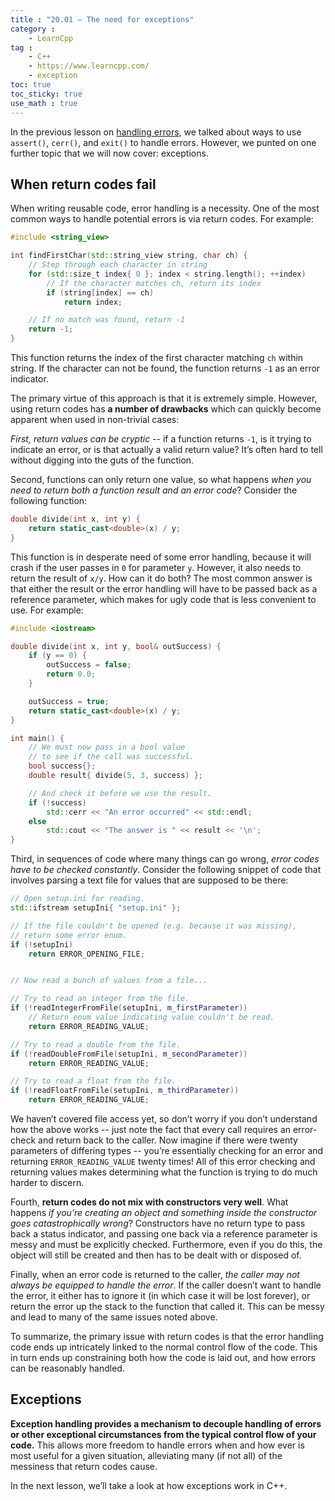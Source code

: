 ```yaml
---
title : "20.01 — The need for exceptions"
category :
    - LearnCpp
tag : 
    - C++
    - https://www.learncpp.com/
    - exception
toc: true  
toc_sticky: true 
use_math : true
---
```



In the previous lesson on [handling errors](https://www.learncpp.com/cpp-tutorial/712-handling-errors-assert-cerr-exit-and-exceptions/), we talked about ways to use `assert()`, `cerr()`, and `exit()` to handle errors. However, we punted on one further topic that we will now cover: exceptions.


## When return codes fail

When writing reusable code, error handling is a necessity. One of the most common ways to handle potential errors is via return codes. For example:

```c++
#include <string_view>

int findFirstChar(std::string_view string, char ch) {
    // Step through each character in string
    for (std::size_t index{ 0 }; index < string.length(); ++index)
        // If the character matches ch, return its index
        if (string[index] == ch)
            return index;

    // If no match was found, return -1
    return -1;
}
```

This function returns the index of the first character matching `ch` within string. If the character can not be found, the function returns `-1` as an error indicator.

The primary virtue of this approach is that it is extremely simple. However, using return codes has **a number of drawbacks** which can quickly become apparent when used in non-trivial cases:

*First, return values can be cryptic* -- if a function returns `-1`, is it trying to indicate an error, or is that actually a valid return value? It’s often hard to tell without digging into the guts of the function.

Second, functions can only return one value, so what happens *when you need to return both a function result and an error code*? Consider the following function:

```c++
double divide(int x, int y) {
    return static_cast<double>(x) / y;
}
```

This function is in desperate need of some error handling, because it will crash if the user passes in `0` for parameter `y`. However, it also needs to return the result of `x/y`. How can it do both? The most common answer is that either the result or the error handling will have to be passed back as a reference parameter, which makes for ugly code that is less convenient to use. For example:

```c++
#include <iostream>

double divide(int x, int y, bool& outSuccess) {
    if (y == 0) {
        outSuccess = false;
        return 0.0;
    }

    outSuccess = true;
    return static_cast<double>(x) / y;
}

int main() {
    // We must now pass in a bool value
    // to see if the call was successful.
    bool success{};
    double result{ divide(5, 3, success) };

    // And check it before we use the result.
    if (!success)
        std::cerr << "An error occurred" << std::endl;
    else
        std::cout << "The answer is " << result << '\n';
}
```

Third, in sequences of code where many things can go wrong, *error codes have to be checked constantly*. Consider the following snippet of code that involves parsing a text file for values that are supposed to be there:

```c++
// Open setup.ini for reading.
std::ifstream setupIni{ "setup.ini" };

// If the file couldn't be opened (e.g. because it was missing),
// return some error enum.
if (!setupIni)
    return ERROR_OPENING_FILE;


// Now read a bunch of values from a file...

// Try to read an integer from the file.
if (!readIntegerFromFile(setupIni, m_firstParameter))
    // Return enum value indicating value couldn't be read.
    return ERROR_READING_VALUE;

// Try to read a double from the file.
if (!readDoubleFromFile(setupIni, m_secondParameter))   
    return ERROR_READING_VALUE;

// Try to read a float from the file.
if (!readFloatFromFile(setupIni, m_thirdParameter))     
    return ERROR_READING_VALUE;
```

We haven’t covered file access yet, so don’t worry if you don’t understand how the above works -- just note the fact that every call requires an error-check and return back to the caller. Now imagine if there were twenty parameters of differing types -- you’re essentially checking for an error and returning `ERROR_READING_VALUE` twenty times! All of this error checking and returning values makes determining what the function is trying to do much harder to discern.

Fourth, **return codes do not mix with constructors very well**. What happens *if you’re creating an object and something inside the constructor goes catastrophically wrong*? Constructors have no return type to pass back a status indicator, and passing one back via a reference parameter is messy and must be explicitly checked. Furthermore, even if you do this, the object will still be created and then has to be dealt with or disposed of.

Finally, when an error code is returned to the caller, *the caller may not always be equipped to handle the error*. If the caller doesn’t want to handle the error, it either has to ignore it (in which case it will be lost forever), or return the error up the stack to the function that called it. This can be messy and lead to many of the same issues noted above.

To summarize, the primary issue with return codes is that the error handling code ends up intricately linked to the normal control flow of the code. This in turn ends up constraining both how the code is laid out, and how errors can be reasonably handled.


## Exceptions

**Exception handling provides a mechanism to decouple handling of errors or other exceptional circumstances from the typical control flow of your code.** This allows more freedom to handle errors when and how ever is most useful for a given situation, alleviating many (if not all) of the messiness that return codes cause.

In the next lesson, we’ll take a look at how exceptions work in C++.